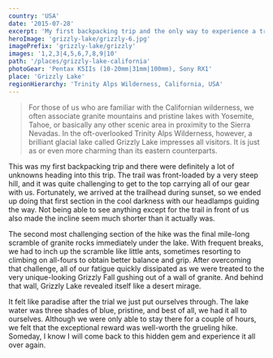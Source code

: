 ```yaml
---
country: 'USA'
date: '2015-07-28'
excerpt: 'My first backpacking trip and the only way to experience a true Californian hidden gem.'
heroImage: 'grizzly-lake/grizzly-6.jpg'
imagePrefix: 'grizzly-lake/grizzly'
images: '1,2,3|4,5,6,7,8,9|10'
path: '/places/grizzly-lake-california'
photoGear: 'Pentax K5IIs (10-20mm|31mm|100mm), Sony RX1'
place: 'Grizzly Lake'
regionHierarchy: 'Trinity Alps Wilderness, California, USA'
---
```


> For those of us who are familiar with the Californian wilderness, we often associate granite mountains and pristine lakes with Yosemite, Tahoe, or basically any other scenic area in proximity to the Sierra Nevadas. In the oft-overlooked Trinity Alps Wilderness, however, a brilliant glacial lake called Grizzly Lake impresses all visitors. It is just as or even more charming than its eastern counterparts.

This was my first backpacking trip and there were definitely a lot of unknowns heading into this trip. The trail was front-loaded by a very steep hill, and it was quite challenging to get to the top carrying all of our gear with us. Fortunately, we arrived at the trailhead during sunset, so we ended up doing that first section in the cool darkness with our headlamps guiding the way. Not being able to see anything except for the trail in front of us also made the incline seem much shorter than it actually was.

The second most challenging section of the hike was the final mile-long scramble of granite rocks immediately under the lake. With frequent breaks, we had to inch up the scramble like little ants, sometimes resorting to climbing on all-fours to obtain better balance and grip. After overcoming that challenge, all of our fatigue quickly dissipated as we were treated to the very unique-looking Grizzly Fall gushing out of a wall of granite. And behind that wall, Grizzly Lake revealed itself like a desert mirage.

It felt like paradise after the trial we just put ourselves through. The lake water was three shades of blue, pristine, and best of all, we had it all to ourselves. Although we were only able to stay there for a couple of hours, we felt that the exceptional reward was well-worth the grueling hike. Someday, I know I will come back to this hidden gem and experience it all over again.
